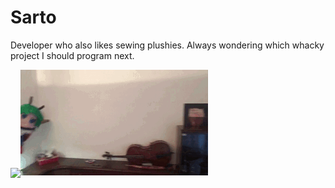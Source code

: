 # Sarto

Developer who also likes sewing plushies. Always wondering which whacky project I should program next.

<a href="https://github.com/anuraghazra/github-readme-stats">
  <img align="center" src="https://github-readme-stats.vercel.app/api/top-langs/?username=SartoRiccardo&layout=compact&hide=css"></a><img src="wriggle.gif" />
